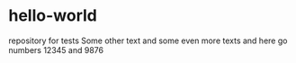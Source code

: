 # hello-world
repository for tests
Some other text
and some even more texts
and here go numbers 12345 and 9876
